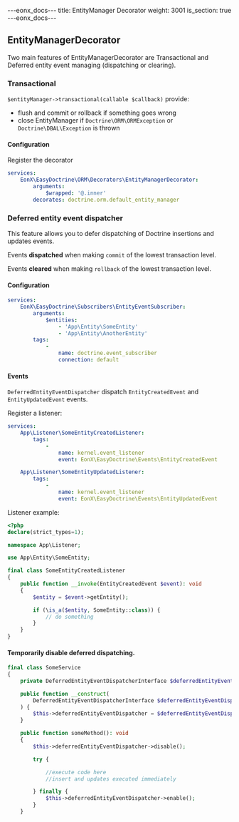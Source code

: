 ---eonx_docs---
title: EntityManager Decorator
weight: 3001
is_section: true
---eonx_docs---

## EntityManagerDecorator

Two main features of EntityManagerDecorator are Transactional and Deferred entity event managing (dispatching or clearing).

### Transactional

`$entityManager->transactional(callable $callback)` provide:
- flush and commit or rollback if something goes wrong
- close EntityManager if `Doctrine\ORM\ORMException` or `Doctrine\DBAL\Exception` is thrown

#### Configuration
Register the decorator
```yaml
services:
    EonX\EasyDoctrine\ORM\Decorators\EntityManagerDecorator:
        arguments:
            $wrapped: '@.inner'
        decorates: doctrine.orm.default_entity_manager
```

### Deferred entity event dispatcher

This feature allows you to defer dispatching of Doctrine insertions and updates events.

Events **dispatched** when making `commit` of the lowest transaction level.

Events **cleared** when making `rollback` of the lowest transaction level.

#### Configuration

```yaml
services:
    EonX\EasyDoctrine\Subscribers\EntityEventSubscriber:
        arguments:
            $entities:
                - 'App\Entity\SomeEntity'
                - 'App\Entity\AnotherEntity'
        tags:
            -
                name: doctrine.event_subscriber
                connection: default
```

#### Events

`DeferredEntityEventDispatcher` dispatch `EntityCreatedEvent` and `EntityUpdatedEvent` events.

Register a listener:

```yaml
services:
    App\Listener\SomeEntityCreatedListener:
        tags:
            -
                name: kernel.event_listener
                event: EonX\EasyDoctrine\Events\EntityCreatedEvent

    App\Listener\SomeEntityUpdatedListener:
        tags:
            -
                name: kernel.event_listener
                event: EonX\EasyDoctrine\Events\EntityUpdatedEvent
```

Listener example:

```php
<?php
declare(strict_types=1);

namespace App\Listener;

use App\Entity\SomeEntity;

final class SomeEntityCreatedListener
{
    public function __invoke(EntityCreatedEvent $event): void
    {
        $entity = $event->getEntity();

        if (\is_a($entity, SomeEntity::class)) {
            // do something
        }
    }
}

```

#### Temporarily disable deferred dispatching.

```php
final class SomeService
{
    private DeferredEntityEventDispatcherInterface $deferredEntityEventDispatcher;

    public function __construct(
        DeferredEntityEventDispatcherInterface $deferredEntityEventDispatcher
    ) {
        $this->deferredEntityEventDispatcher = $deferredEntityEventDispatcher;
    }

    public function someMethod(): void
    {
        $this->deferredEntityEventDispatcher->disable();

        try {

            //execute code here
            //insert and updates executed immediately

        } finally {
            $this->deferredEntityEventDispatcher->enable();
        }
    }
```
